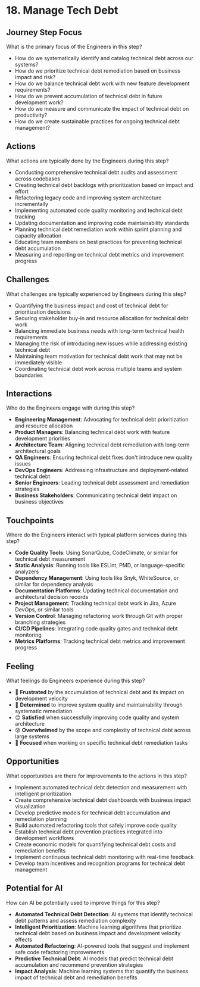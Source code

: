 # 18. Manage Tech Debt

## Journey Step Focus

What is the primary focus of the Engineers in this step?

- How do we systematically identify and catalog technical debt across our systems?
- How do we prioritize technical debt remediation based on business impact and risk?
- How do we balance technical debt work with new feature development requirements?
- How do we prevent accumulation of technical debt in future development work?
- How do we measure and communicate the impact of technical debt on productivity?
- How do we create sustainable practices for ongoing technical debt management?

## Actions

What actions are typically done by the Engineers during this step?

- Conducting comprehensive technical debt audits and assessment across codebases
- Creating technical debt backlogs with prioritization based on impact and effort
- Refactoring legacy code and improving system architecture incrementally
- Implementing automated code quality monitoring and technical debt tracking
- Updating documentation and improving code maintainability standards
- Planning technical debt remediation work within sprint planning and capacity allocation
- Educating team members on best practices for preventing technical debt accumulation
- Measuring and reporting on technical debt metrics and improvement progress

## Challenges

What challenges are typically experienced by Engineers during this step?

- Quantifying the business impact and cost of technical debt for prioritization decisions
- Securing stakeholder buy-in and resource allocation for technical debt work
- Balancing immediate business needs with long-term technical health requirements
- Managing the risk of introducing new issues while addressing existing technical debt
- Maintaining team motivation for technical debt work that may not be immediately visible
- Coordinating technical debt work across multiple teams and system boundaries

## Interactions

Who do the Engineers engage with during this step?

- **Engineering Management**: Advocating for technical debt prioritization and resource allocation
- **Product Managers**: Balancing technical debt work with feature development priorities
- **Architecture Team**: Aligning technical debt remediation with long-term architectural goals
- **QA Engineers**: Ensuring technical debt fixes don't introduce new quality issues
- **DevOps Engineers**: Addressing infrastructure and deployment-related technical debt
- **Senior Engineers**: Leading technical debt assessment and remediation strategies
- **Business Stakeholders**: Communicating technical debt impact on business objectives

## Touchpoints

Where do the Engineers interact with typical platform services during this step?

- **Code Quality Tools**: Using SonarQube, CodeClimate, or similar for technical debt measurement
- **Static Analysis**: Running tools like ESLint, PMD, or language-specific analyzers
- **Dependency Management**: Using tools like Snyk, WhiteSource, or similar for dependency analysis
- **Documentation Platforms**: Updating technical documentation and architectural decision records
- **Project Management**: Tracking technical debt work in Jira, Azure DevOps, or similar tools
- **Version Control**: Managing refactoring work through Git with proper branching strategies
- **CI/CD Pipelines**: Integrating code quality gates and technical debt monitoring
- **Metrics Platforms**: Tracking technical debt metrics and improvement progress

## Feeling

What feelings do Engineers experience during this step?

- 😤 **Frustrated** by the accumulation of technical debt and its impact on development velocity
- 💪 **Determined** to improve system quality and maintainability through systematic remediation
- 😊 **Satisfied** when successfully improving code quality and system architecture
- 😰 **Overwhelmed** by the scope and complexity of technical debt across large systems
- 🎯 **Focused** when working on specific technical debt remediation tasks

## Opportunities

What opportunities are there for improvements to the actions in this step?

- Implement automated technical debt detection and measurement with intelligent prioritization
- Create comprehensive technical debt dashboards with business impact visualization
- Develop predictive models for technical debt accumulation and remediation planning
- Build automated refactoring tools that safely improve code quality
- Establish technical debt prevention practices integrated into development workflows
- Create economic models for quantifying technical debt costs and remediation benefits
- Implement continuous technical debt monitoring with real-time feedback
- Develop team incentives and recognition programs for technical debt management

## Potential for AI

How can AI be potentially used to improve things for this step?

- **Automated Technical Debt Detection**: AI systems that identify technical debt patterns and assess remediation complexity
- **Intelligent Prioritization**: Machine learning algorithms that prioritize technical debt based on business impact and development velocity effects
- **Automated Refactoring**: AI-powered tools that suggest and implement safe code refactoring improvements
- **Predictive Technical Debt**: AI models that predict technical debt accumulation and recommend prevention strategies
- **Impact Analysis**: Machine learning systems that quantify the business impact of technical debt and remediation benefits
